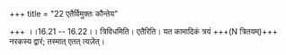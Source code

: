 +++
title = "22 एतैर्विमुक्तः कौन्तेय"

+++
।।16.21 -- 16.22।। त्रिविधमिति। एतैरिति। यत कामादिकं त्रयं +++(N त्रितयम्)+++ नरकस्य द्वारं; तस्मात् एतत् त्यज़ेत्।
